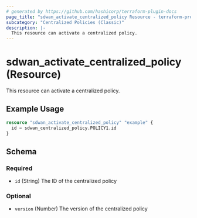 ```yaml
---
# generated by https://github.com/hashicorp/terraform-plugin-docs
page_title: "sdwan_activate_centralized_policy Resource - terraform-provider-sdwan"
subcategory: "Centralized Policies (Classic)"
description: |-
  This resource can activate a centralized policy.
---
```


# sdwan_activate_centralized_policy (Resource)

This resource can activate a centralized policy.

## Example Usage

```terraform
resource "sdwan_activate_centralized_policy" "example" {
  id = sdwan_centralized_policy.POLICY1.id
}
```

<!-- schema generated by tfplugindocs -->
## Schema

### Required

- `id` (String) The ID of the centralized policy

### Optional

- `version` (Number) The version of the centralized policy
